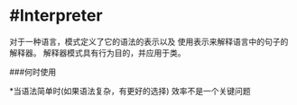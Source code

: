 <!--
 * @Author: lihongchao
 * @Date: 2021-08-19 16:26:34
 * @LastEditTime: 2021-08-21 21:17:55
 * @LastEditors: Please set LastEditors
 * @Description: In User Settings Edit
 * @FilePath: \design-patterns-cpp-master\abstract-factory\README.md
-->
# #Interpreter

对于一种语言，模式定义了它的语法的表示以及
使用表示来解释语言中的句子的解释器。
解释器模式具有行为目的，并应用于类。

###何时使用

*当语法简单时(如果语法复杂，有更好的选择)
效率不是一个关键问题